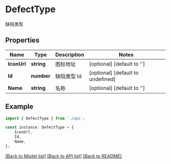 # DefectType

缺陷类型

## Properties

Name | Type | Description | Notes
------------ | ------------- | ------------- | -------------
**IconUrl** | **string** | 图标地址 | [optional] [default to '']
**Id** | **number** | 缺陷类型 Id | [optional] [default to undefined]
**Name** | **string** | 名称 | [optional] [default to '']

## Example

```typescript
import { DefectType } from './api';

const instance: DefectType = {
    IconUrl,
    Id,
    Name,
};
```

[[Back to Model list]](../README.md#documentation-for-models) [[Back to API list]](../README.md#documentation-for-api-endpoints) [[Back to README]](../README.md)
